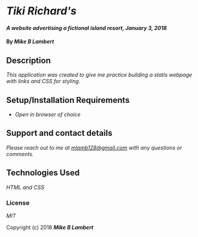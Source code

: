 # _Tiki Richard's_

#### _A website advertising a fictional island resort, January 3, 2018_

#### By _**Mike B Lambert**_

## Description

_This application was created to give me practice building a statis webpage with links and CSS for styling._

## Setup/Installation Requirements

* _Open in browser of choice_

## Support and contact details

_Please reach out to me at mlamb128@gmail.com with any questions or comments._

## Technologies Used

_HTML and CSS_

### License

*MIT*

Copyright (c) 2018 **_Mike B Lambert_**
